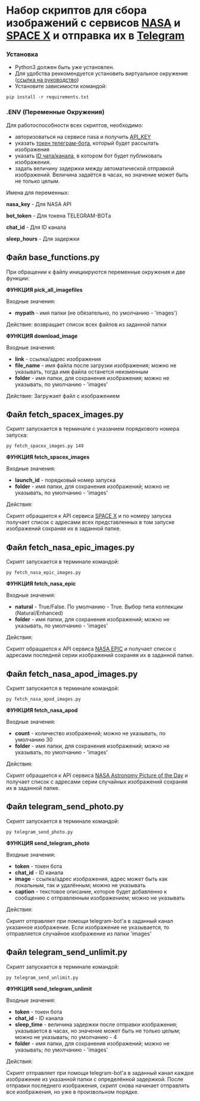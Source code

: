 # Набор скриптов для сбора изображений с сервисов [NASA](https://www.nasa.gov/)  и [SPACE X](https://www.spacex.com/) и отправка их в [Telegram](https://t.me/)

### Установка
- Python3 должен быть уже установлен.
- Для удобства реккомендуется установить виртуальное окружение ([ссылка на руководство](https://fixmypc.ru/post/sozdanie-virtualnogo-okruzheniia-v-python-3-s-venv-i-virtualenv/?ysclid=l7udz3aqdd57938214#efd7))
- Установите зависимости командой:
```
pip install -r requirements.txt
```

### .ENV (Переменные Окружения)

Для работоспособности всех скриптов, необходимо:
- авторизоваться на сервисе nasa и получить [API_KEY](https://api.nasa.gov/)
- указать [токен телеграм-бота](https://t.me/botfather), который будет рассылать изображения
- указать [ID чата/канала](https://lumpics.ru/how-find-out-chat-id-in-telegram/), в котором бот будет публиковать изображения.
- задать величину задержки между автоматической отправкой изображений. Величина задаётся в часах, но значение может быть не только целым.

Имена для переменных:

**nasa_key** - Для NASA API

**bot_token** - Для токена TELEGRAM-BOTа

**chat_id** - Для ID канала

**sleep_hours** - Для задержки

## Файл base_functions.py

При обращении к файлу инициируются переменные окружения и две функции:

**ФУНКЦИЯ pick_all_imagefiles**

Входные значения: 

- **mypath** - имя папки (не обязательно, по умолчанию - 'images')

Действие: возвращает список всех файлов из заданной папки

**ФУНКЦИЯ download_image**

Входные значения:

- **link** - ссылка/адрес изображения
- **file_name** - имя файла после загрузки изображения; можно не указывать, тогда имя файла останется неизменным
- **folder** - имя папки, для сохранения изображения; можно не указывать, по умолчанию - 'images'

Действие: Загружает файл с изображением

## Файл fetch_spacex_images.py

Скрипт запускается в терминале с указанием порядкового номера запуска:
```
py fetch_spacex_images.py 149
```
**ФУНКЦИЯ fetch_spacex_images**

Входные значения:

- **launch_id** - порядковый номер запуска
- **folder** - имя папки, для сохранения изображений; можно не указывать, по умолчанию - 'images'

Действия:

Скрипт обращается к API сервиса [SPACE X](https://www.spacex.com/) и по номеру запуска получает список с адресами всех представленных в том запуске изображений сохраняя их в заданной папке.

## Файл fetch_nasa_epic_images.py

Скрипт запускается в терминале командой:
```
py fetch_nasa_epic_images.py
```

**ФУНКЦИЯ fetch_nasa_epic**

Входные значения:

- **natural** - True/False. По умолчанию - True. Выбор типа коллекции (Natural/Enhanced)
- **folder** - имя папки, для сохранения изображений; можно не указывать, по умолчанию - 'images'

Действия:

Скрипт обращается к API сервиса [NASA EPIC](https://epic.gsfc.nasa.gov/) и получает список с адресами последней серии изображений сохраняя их в заданной папке.

## Файл fetch_nasa_apod_images.py

Скрипт запускается в терминале командой:
```
py fetch_nasa_apod_images.py
```

**ФУНКЦИЯ fetch_nasa_apod**

Входные значения:

- **count** - количество изображений; можно не указывать, по умолчанию 30
- **folder** - имя папки, для сохранения изображений; можно не указывать, по умолчанию - 'images'

Действия:

Скрипт обращается к API сервиса [NASA Astronomy Picture of the Day](https://epic.gsfc.nasa.gov/) и получает список с адресами серии случайных изображений сохраняя их в заданной папке.

## Файл telegram_send_photo.py

Скрипт запускается в терминале командой:
```
py telegram_send_photo.py
```

**ФУНКЦИЯ send_telegram_photo**

Входные значения:

- **token** - токен бота
- **chat_id** - ID канала
- **image** - ссылка/адрес изображения, адрес может быть как локальным, так и удалённым; можно не указывать
- **caption** - текстовое описание, которое будет добавленно к сообщению с отправленным изображением;  можно не указывать

Действия:

Скрипт отправляет при помощи telegram-bot'а в заданный канал указанное изображение. Если изображение не указывается, то отправляется случайное изображение из папки 'images'

## Файл telegram_send_unlimit.py

Скрипт запускается в терминале командой:
```
py telegram_send_unlimit.py
```

**ФУНКЦИЯ send_telegram_unlimit**

Входные значения:

- **token** - токен бота
- **chat_id** - ID канала
- **sleep_time** - величина задержки после отправки изображения; указывается в часах, но значение может быть не только целым; можно не указывать; по умолчанию - 4
- **folder** - имя папки, для сохранения изображений; можно не указывать; по умолчанию - 'images'

Действия:

Скрипт отправляет при помощи telegram-bot'а в заданный канал каждое изображение из указанной папки с определённой задержкой. После отправки последнего изображения, скрипт снова начинает отправлять все изображения, но уже в произвольном порядке.
